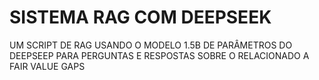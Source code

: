 # SISTEMA RAG COM DEEPSEEK

UM SCRIPT DE RAG USANDO O MODELO 1.5B DE PARÂMETROS DO DEEPSEEP PARA PERGUNTAS E RESPOSTAS SOBRE O RELACIONADO A FAIR VALUE GAPS
 